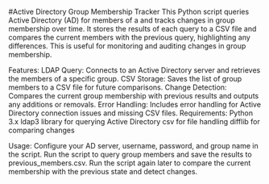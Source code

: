 #Active Directory Group Membership Tracker
This Python script queries Active Directory (AD) for members of a and tracks changes in group membership over time. It stores the results of each query to a CSV file and compares the current members with the previous query, highlighting any differences. This is useful for monitoring and auditing changes in group membership.

Features:
LDAP Query: Connects to an Active Directory server and retrieves the members of a specific group.
CSV Storage: Saves the list of group members to a CSV file for future comparisons.
Change Detection: Compares the current group membership with previous results and outputs any additions or removals.
Error Handling: Includes error handling for Active Directory connection issues and missing CSV files.
Requirements:
Python 3.x
ldap3 library for querying Active Directory
csv for file handling
difflib for comparing changes

Usage:
Configure your AD server, username, password, and group name in the script.
Run the script to query group members and save the results to previous_members.csv.
Run the script again later to compare the current membership with the previous state and detect changes.
